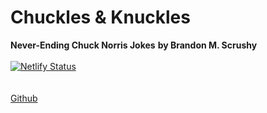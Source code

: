 # Chuckles & Knuckles
**Never-Ending Chuck Norris Jokes**
**by Brandon M. Scrushy**
\
\
[![Netlify Status](https://api.netlify.com/api/v1/badges/347c529b-1f18-4863-a3b6-39519e6f1358/deploy-status)](https://app.netlify.com/sites/svelte-norris/deploys)
\
\
\
[Github](https://github.com/GitToDaChoppa/chuckles-and-knuckles)
